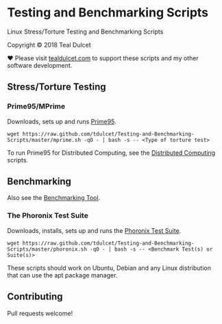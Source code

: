 # Testing and Benchmarking Scripts
Linux Stress/Torture Testing and Benchmarking Scripts

Copyright © 2018 Teal Dulcet

❤️ Please visit [tealdulcet.com](https://www.tealdulcet.com/) to support these scripts and my other software development.

## Stress/Torture Testing

### Prime95/MPrime

Downloads, sets up and runs [Prime95](https://www.mersenne.org/download/#download).

```
wget https://raw.github.com/tdulcet/Testing-and-Benchmarking-Scripts/master/mprime.sh -qO - | bash -s -- <Type of torture test>
```

To run Prime95 for Distributed Computing, see the [Distributed Computing](https://github.com/tdulcet/Distributed-Computing-Scripts) scripts.

## Benchmarking

Also see the [Benchmarking Tool](https://github.com/tdulcet/Benchmarking-Tool).

### The Phoronix Test Suite

Downloads, installs, sets up and runs the [Phoronix Test Suite](https://www.phoronix-test-suite.com/?k=downloads).

```
wget https://raw.github.com/tdulcet/Testing-and-Benchmarking-Scripts/master/phoronix.sh -qO - | bash -s -- <Benchmark Test(s) or Suite(s)>
```

These scripts should work on Ubuntu, Debian and any Linux distribution that can use the apt package manager.

## Contributing

Pull requests welcome!
